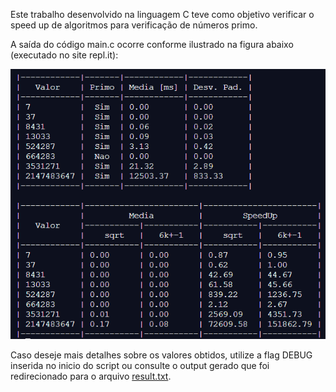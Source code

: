 Este trabalho desenvolvido na linguagem C teve como objetivo verificar o speed up de algoritmos para verificação de números primo.

A saída do código main.c ocorre conforme ilustrado na figura abaixo (executado no site repl.it):

![output](https://github.com/12pedro07/FEI-CS/blob/main/CC7261-SistemasDistribuidos/SpeedUp_PrimeNumbers/result.png)

Caso deseje mais detalhes sobre os valores obtidos, utilize a flag DEBUG inserida no inicio do script ou consulte o output gerado que foi redirecionado para o arquivo [result.txt](https://github.com/12pedro07/FEI-CS/blob/main/CC7261-SistemasDistribuidos/SpeedUp_PrimeNumbers/result.txt).
